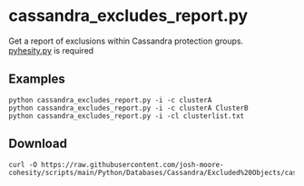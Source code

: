 # **cassandra_excludes_report.py**

   Get a report of exclusions within Cassandra protection groups.<br />
   [pyhesity.py](https://github.com/bseltz-cohesity/scripts/tree/master/python/pyhesity) is required 
   
   
## **Examples**

    python cassandra_excludes_report.py -i -c clusterA
    python cassandra_excludes_report.py -i -c clusterA ClusterB
    python cassandra_excludes_report.py -i -cl clusterlist.txt

    
## **Download**
    curl -O https://raw.githubusercontent.com/josh-moore-cohesity/scripts/main/Python/Databases/Cassandra/Excluded%20Objects/cassandra_excludes_report.py


